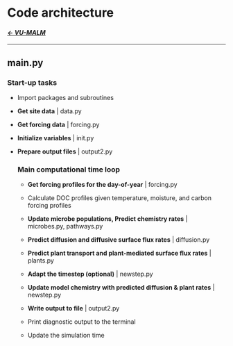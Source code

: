  # Code architecture

#### _[&larr; VU-MALM](vu_malm.md)_

---

## main.py

### Start-up tasks

- Import packages and subroutines

- **Get site data** | data.py

- **Get forcing data** | forcing.py

- **Initialize variables** | init.py

- **Prepare output files** | output2.py

  ### Main computational time loop

  - **Get forcing profiles for the day-of-year** | forcing.py
    
  - Calculate DOC profiles given temperature, moisture, and carbon forcing profiles
 
  - **Update microbe populations,
      Predict chemistry rates** | microbes.py, pathways.py

  - **Predict diffusion and diffusive surface flux rates** | diffusion.py
 
  - **Predict plant transport and plant-mediated surface flux rates** | plants.py
 
  - **Adapt the timestep (optional)** | newstep.py
 
  - **Update model chemistry with predicted diffusion & plant rates** | newstep.py
 
  - **Write output to file** | output2.py

  - Print diagnostic output to the terminal

  - Update the simulation time
